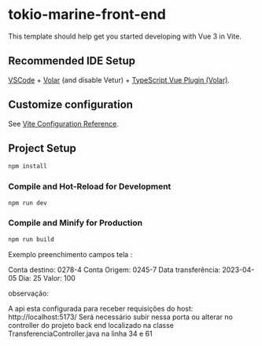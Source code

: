 # tokio-marine-front-end

This template should help get you started developing with Vue 3 in Vite.

## Recommended IDE Setup

[VSCode](https://code.visualstudio.com/) + [Volar](https://marketplace.visualstudio.com/items?itemName=Vue.volar) (and disable Vetur) + [TypeScript Vue Plugin (Volar)](https://marketplace.visualstudio.com/items?itemName=Vue.vscode-typescript-vue-plugin).

## Customize configuration

See [Vite Configuration Reference](https://vitejs.dev/config/).

## Project Setup

```sh
npm install
```

### Compile and Hot-Reload for Development

```sh
npm run dev
```

### Compile and Minify for Production

```sh
npm run build
```


Exemplo preenchimento campos tela :

Conta destino: 0278-4 
Conta Origem: 0245-7
Data transferência: 2023-04-05 
Dia: 25 
Valor: 100


observação: 

A api esta configurada para receber requisições do host:  http://localhost:5173/
Será necessário subir nessa porta ou alterar no controller do projeto back end
localizado na classe TransferenciaController.java na linha 34 e 61

